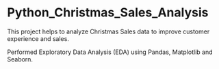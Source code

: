 # Python_Christmas_Sales_Analysis

This project helps to analyze Christmas Sales data to improve customer experience and sales.

Performed Exploratory Data Analysis (EDA) using Pandas, Matplotlib and Seaborn.



